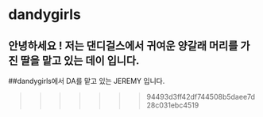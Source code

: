 # dandygirls


## 안녕하세요 ! 저는 댄디걸스에서 귀여운 양갈래 머리를 가진 딸을 맡고 있는 데이 입니다.


##dandygirls에서 DA를 맡고 있는 JEREMY 입니다.
>>>>>>> 94493d3ff42df744508b5daee7d28c031ebc4519
